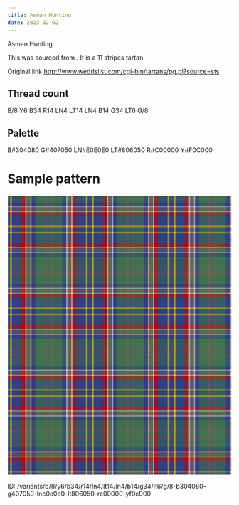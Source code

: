```yaml
---
title: Asman Hunting
date: 2023-02-02
---
```

Asman Hunting

This was sourced from <no value>.  It is a 11 stripes tartan.

Original link http://www.weddslist.com/cgi-bin/tartans/pg.pl?source=sts

## Thread count
B/8 Y6 B34 R14 LN4 LT14 LN4 B14 G34 LT6 G/8

## Palette
B#304080 G#407050 LN#E0E0E0 LT#806050 R#C00000 Y#F0C000

# Sample pattern

![Tartan detail](tartan.png "B/8 Y6 B34 R14 LN4 LT14 LN4 B14 G34 LT6 G/8 tartan")

ID: /variants/b/8/y6/b34/r14/ln4/lt14/ln4/b14/g34/lt6/g/8-b304080-g407050-lne0e0e0-lt806050-rc00000-yf0c000